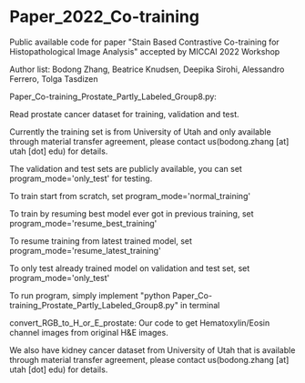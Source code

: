 # Paper_2022_Co-training

Public available code for paper "Stain Based Contrastive Co-training for Histopathological Image Analysis" accepted by MICCAI 2022 Workshop

Author list: Bodong Zhang, Beatrice Knudsen, Deepika Sirohi, Alessandro Ferrero, Tolga Tasdizen


Paper_Co-training_Prostate_Partly_Labeled_Group8.py:

Read prostate cancer dataset for training, validation and test. 

Currently the training set is from University of Utah and only available through material transfer agreement, please contact us(bodong.zhang [at] utah [dot] edu) for details.

The validation and test sets are publicly available, you can set program_mode='only_test' for testing.

To train start from scratch, set program_mode='normal_training'

To train by resuming best model ever got in previous training, set program_mode='resume_best_training'

To resume training from latest trained model, set program_mode='resume_latest_training'

To only test already trained model on validation and test set, set program_mode='only_test'

To run program, simply implement "python Paper_Co-training_Prostate_Partly_Labeled_Group8.py" in terminal




convert_RGB_to_H_or_E_prostate:
Our code to get Hematoxylin/Eosin channel images from original H&E images. 

We also have kidney cancer dataset from University of Utah that is available through material transfer agreement, please contact us(bodong.zhang [at] utah [dot] edu) for details.